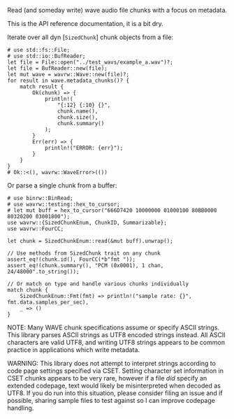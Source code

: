 Read (and someday write) wave audio file chunks with a focus on metadata.

This is the API reference documentation, it is a bit dry.

Iterate over all dyn [`SizedChunk`] chunk objects from a file:

```
# use std::fs::File;
# use std::io::BufReader; 
let file = File::open("../test_wavs/example_a.wav")?;
let file = BufReader::new(file);
let mut wave = wavrw::Wave::new(file)?;
for result in wave.metadata_chunks()? {
    match result {
        Ok(chunk) => {
            println!(
                "{:12} {:10} {}",
                chunk.name(),
                chunk.size(),
                chunk.summary()
            );
        }
        Err(err) => {
            println!("ERROR: {err}");
        }
    }
}
# Ok::<(), wavrw::WaveError>(())
```

Or parse a single chunk from a buffer:

```
# use binrw::BinRead;
# use wavrw::testing::hex_to_cursor;
# let mut buff = hex_to_cursor("666D7420 10000000 01000100 80BB0000 80320200 03001800");
use wavrw::{SizedChunkEnum, ChunkID, Summarizable};
use wavrw::FourCC;

let chunk = SizedChunkEnum::read(&mut buff).unwrap();

// Use methods from SizedChunk trait on any chunk
assert_eq!(chunk.id(), FourCC(*b"fmt "));
assert_eq!(chunk.summary(), "PCM (0x0001), 1 chan, 24/48000".to_string());

// Or match on type and handle various chunks individually
match chunk {
    SizedChunkEnum::Fmt(fmt) => println!("sample rate: {}", fmt.data.samples_per_sec),
    _ => ()
}
```


NOTE: Many WAVE chunk specifications assume or specify ASCII strings. This
library parses ASCII strings as UTF8 encoded strings instead. All ASCII
characters are valid UTF8, and writing UTF8 strings appears to be common
practice in applications which write metadata.

WARNING: This library does not attempt to interpret strings according to code
page settings specified via CSET. Setting character set information in CSET
chunks appears to be very rare, however if a file *did* specify an extended
codepage, text would likely be misinterpreted when decoded as UTF8. If you
do run into this situation, please consider filing an issue and if possible,
sharing sample files to test against so I can improve codepage handling.

